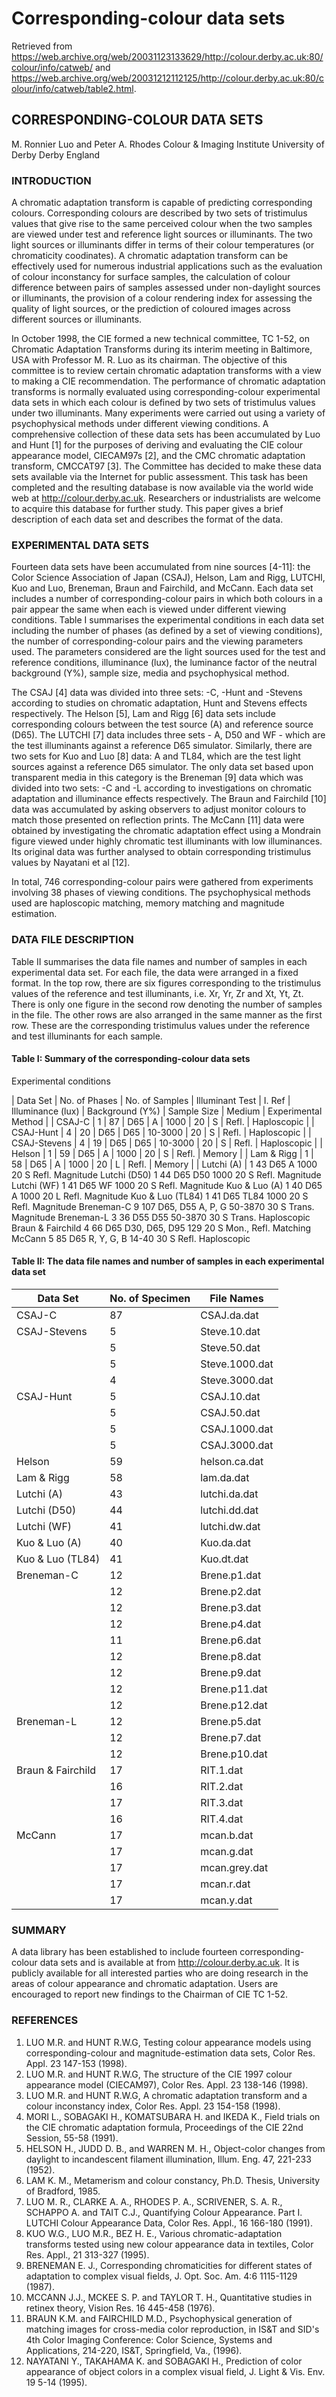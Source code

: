 # Corresponding-colour data sets

Retrieved from
<https://web.archive.org/web/20031123133629/http://colour.derby.ac.uk:80/colour/info/catweb/>
and
<https://web.archive.org/web/20031212112125/http://colour.derby.ac.uk:80/colour/info/catweb/table2.html>.


## CORRESPONDING-COLOUR DATA SETS
M. Ronnier Luo and Peter A. Rhodes
Colour & Imaging Institute
University of Derby
Derby
England

### INTRODUCTION
A chromatic adaptation transform is capable of predicting corresponding
colours. Corresponding colours are described by two sets of tristimulus values
that give rise to the same perceived colour when the two samples are viewed
under test and reference light sources or illuminants. The two light sources or
illuminants differ in terms of their colour temperatures (or chromaticity
coodinates). A chromatic adaptation transform can be effectively used for
numerous industrial applications such as the evaluation of colour inconstancy
for surface samples, the calculation of colour difference between pairs of
samples assessed under non-daylight sources or illuminants, the provision of a
colour rendering index for assessing the quality of light sources, or the
prediction of coloured images across different sources or illuminants.

In October 1998, the CIE formed a new technical committee, TC 1-52, on
Chromatic Adaptation Transforms during its interim meeting in Baltimore, USA
with Professor M. R. Luo as its chairman. The objective of this committee is to
review certain chromatic adaptation transforms with a view to making a CIE
recommendation. The performance of chromatic adaptation transforms is normally
evaluated using corresponding-colour experimental data sets in which each
colour is defined by two sets of tristimulus values under two illuminants. Many
experiments were carried out using a variety of psychophysical methods under
different viewing conditions. A comprehensive collection of these data sets has
been accumulated by Luo and Hunt [1] for the purposes of deriving and
evaluating the CIE colour appearance model, CIECAM97s [2], and the CMC
chromatic adaptation transform, CMCCAT97 [3]. The Committee has decided to make
these data sets available via the Internet for public assessment. This task has
been completed and the resulting database is now available via the world wide
web at http://colour.derby.ac.uk. Researchers or industrialists are welcome to
acquire this database for further study. This paper gives a brief description
of each data set and describes the format of the data.

### EXPERIMENTAL DATA SETS
Fourteen data sets have been accumulated from nine sources [4-11]: the Color
Science Association of Japan (CSAJ), Helson, Lam and Rigg, LUTCHI, Kuo and Luo,
Breneman, Braun and Fairchild, and McCann. Each data set includes a number of
corresponding-colour pairs in which both colours in a pair appear the same when
each is viewed under different viewing conditions. Table I summarises the
experimental conditions in each data set including the number of phases (as
defined by a set of viewing conditions), the number of corresponding-colour
pairs and the viewing parameters used. The parameters considered are the light
sources used for the test and reference conditions, illuminance (lux), the
luminance factor of the neutral background (Y%), sample size, media and
psychophysical method.

The CSAJ [4] data was divided into three sets: -C, -Hunt and -Stevens according
to studies on chromatic adaptation, Hunt and Stevens effects respectively. The
Helson [5], Lam and Rigg [6] data sets include corresponding colours between
the test source (A) and reference source (D65). The LUTCHI [7] data includes
three sets - A, D50 and WF - which are the test illuminants against a reference
D65 simulator. Similarly, there are two sets for Kuo and Luo [8] data: A and
TL84, which are the test light sources against a reference D65 simulator. The
only data set based upon transparent media in this category is the Breneman [9]
data which was divided into two sets: -C and -L according to investigations on
chromatic adaptation and illuminance effects respectively. The Braun and
Fairchild [10] data was accumulated by asking observers to adjust monitor
colours to match those presented on reflection prints. The McCann [11] data
were obtained by investigating the chromatic adaptation effect using a Mondrain
figure viewed under highly chromatic test illuminants with low illuminances.
Its original data was further analysed to obtain corresponding tristimulus
values by Nayatani et al [12].

In total, 746 corresponding-colour pairs were gathered from experiments
involving 38 phases of viewing conditions. The psychophysical methods used are
haploscopic matching, memory matching and magnitude estimation.

### DATA FILE DESCRIPTION
Table II summarises the data file names and number of samples in each
experimental data set. For each file, the data were arranged in a fixed format.
In the top row, there are six figures corresponding to the tristimulus values
of the reference and test illuminants, i.e. Xr, Yr, Zr and Xt, Yt, Zt. There is
only one figure in the second row denoting the number of samples in the file.
The other rows are also arranged in the same manner as the first row. These are
the corresponding tristimulus values under the reference and test illuminants
for each sample.

#### Table I: Summary of the corresponding-colour data sets
Experimental conditions

| Data Set | No. of Phases | No. of Samples | Illuminant Test | I. Ref | Illuminance (lux) | Background (Y%) | Sample Size | Medium | Experimental Method |
| CSAJ-C       | 1 | 87 | D65 | A   | 1000    | 20 | S | Refl. | Haploscopic |
| CSAJ-Hunt    | 4 | 20 | D65 | D65 | 10-3000 | 20 | S | Refl. | Haploscopic |
| CSAJ-Stevens | 4 | 19 | D65 | D65 | 10-3000 | 20 | S | Refl. | Haploscopic |
| Helson       | 1 | 59 | D65 | A   | 1000    | 20 | S | Refl. | Memory      |
| Lam & Rigg   | 1 | 58 | D65 | A   | 1000    | 20 | L | Refl. | Memory      |
| Lutchi (A)   | 1	43	D65	A	1000	20	S	Refl.	Magnitude
Lutchi (D50)	1	44	D65	D50	1000	20	S	Refl.	Magnitude
Lutchi (WF)	1	41	D65	WF	1000	20	S	Refl.	Magnitude
Kuo & Luo (A)	1	40	D65	A	1000	20	L	Refl.	Magnitude
Kuo & Luo (TL84)	1	41	D65	TL84	1000	20	S	Refl.	Magnitude
Breneman-C	9	107	D65, D55	A, P, G	50-3870	30	S	Trans.	Magnitude
Breneman-L	3	36	D55	D55	50-3870	30	S	Trans.	Haploscopic
Braun & Fairchild	4	66	D65	D30, D65, D95	129	20	S	Mon., Refl.	Matching
McCann	5	85	D65	R, Y, G, B	14-40	30	S	Refl.	Haploscopic

#### Table II: The data file names and number of samples in each experimental data set

| Data Set          | No. of Specimen | File Names     |
| ----------------- | --------------- | -------------- |
| CSAJ-C            | 87              | CSAJ.da.dat    |
| CSAJ-Stevens      | 5               | Steve.10.dat   |
|                   | 5               | Steve.50.dat   |
|                   | 5               | Steve.1000.dat |
|                   | 4               | Steve.3000.dat |
| CSAJ-Hunt         | 5               | CSAJ.10.dat    |
|                   | 5               | CSAJ.50.dat    |
|                   | 5               | CSAJ.1000.dat  |
|                   | 5               | CSAJ.3000.dat  |
| Helson            | 59              | helson.ca.dat  |
| Lam & Rigg        | 58              | lam.da.dat     |
| Lutchi (A)        | 43              | lutchi.da.dat  |
| Lutchi (D50)      | 44              | lutchi.dd.dat  |
| Lutchi (WF)       | 41              | lutchi.dw.dat  |
| Kuo & Luo (A)     | 40              | Kuo.da.dat     |
| Kuo & Luo (TL84)  | 41              | Kuo.dt.dat     |
| Breneman-C        | 12              | Brene.p1.dat   |
|                   | 12              | Brene.p2.dat   |
|                   | 12              | Brene.p3.dat   |
|                   | 12              | Brene.p4.dat   |
|                   | 11              | Brene.p6.dat   |
|                   | 12              | Brene.p8.dat   |
|                   | 12              | Brene.p9.dat   |
|                   | 12              | Brene.p11.dat  |
|                   | 12              | Brene.p12.dat  |
| Breneman-L        | 12              | Brene.p5.dat   |
|                   | 12              | Brene.p7.dat   |
|                   | 12              | Brene.p10.dat  |
| Braun & Fairchild | 17              | RIT.1.dat      |
|                   | 16              | RIT.2.dat      |
|                   | 17              | RIT.3.dat      |
|                   | 16              | RIT.4.dat      |
| McCann            | 17              | mcan.b.dat     |
|                   | 17              | mcan.g.dat     |
|                   | 17              | mcan.grey.dat  |
|                   | 17              | mcan.r.dat     |
|                   | 17              | mcan.y.dat     |


### SUMMARY
A data library has been established to include fourteen corresponding-colour
data sets and is available at from http://colour.derby.ac.uk. It is publicly
available for all interested parties who are doing research in the areas of
colour appearance and chromatic adaptation. Users are encouraged to report new
findings to the Chairman of CIE TC 1-52.

### REFERENCES
1. LUO M.R. and HUNT R.W.G, Testing colour appearance models using corresponding-colour and magnitude-estimation data sets, Color Res. Appl. 23 147-153 (1998).
2. LUO M.R. and HUNT R.W.G, The structure of the CIE 1997 colour appearance model (CIECAM97), Color Res. Appl. 23 138-146 (1998).
3. LUO M.R. and HUNT R.W.G, A chromatic adaptation transform and a colour inconstancy index, Color Res. Appl. 23 154-158 (1998).
4. MORI L., SOBAGAKI H., KOMATSUBARA H. and IKEDA K., Field trials on the CIE chromatic adaptation formula, Proceedings of the CIE 22nd Session, 55-58 (1991).
5. HELSON H., JUDD D. B., and WARREN M. H., Object-color changes from daylight to incandescent filament illumination, Illum. Eng. 47, 221-233 (1952).
6. LAM K. M., Metamerism and colour constancy, Ph.D. Thesis, University of Bradford, 1985.
7. LUO M. R., CLARKE A. A., RHODES P. A., SCRIVENER, S. A. R., SCHAPPO A. and TAIT C.J., Quantifying Colour Appearance. Part I. LUTCHI Colour Appearance Data, Color Res. Appl., 16 166-180 (1991).
8. KUO W.G., LUO M.R., BEZ H. E., Various chromatic-adaptation transforms tested using new colour appearance data in textiles, Color Res. Appl., 21 313-327 (1995).
9. BRENEMAN E. J., Corresponding chromaticities for different states of adaptation to complex visual fields, J. Opt. Soc. Am. 4:6 1115-1129 (1987).
10. MCCANN J.J., MCKEE S. P. and TAYLOR T. H., Quantitative studies in retinex theory, Vision Res. 16 445-458 (1976).
11. BRAUN K.M. and FAIRCHILD M.D., Psychophysical generation of matching images for cross-media color reproduction, in IS&T and SID's 4th Color Imaging Conference: Color Science, Systems and Applications, 214-220, IS&T, Springfield, Va., (1996).
12. NAYATANI Y., TAKAHAMA K. and SOBAGAKI H., Prediction of color appearance of object colors in a complex visual field, J. Light & Vis. Env. 19 5-14 (1995).
